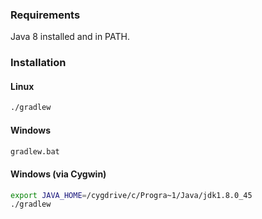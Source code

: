 ### Requirements

Java 8 installed and in PATH.

### Installation

#### Linux

```bash
./gradlew
```
#### Windows

```bash
gradlew.bat
```

#### Windows (via Cygwin)

```bash
export JAVA_HOME=/cygdrive/c/Progra~1/Java/jdk1.8.0_45
./gradlew
```
